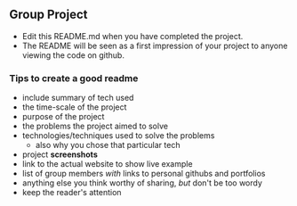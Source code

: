 ## Group Project

- Edit this README.md when you have completed the project.
- The README will be seen as a first impression of your project to anyone viewing the code on github.

### Tips to create a good readme

- include summary of tech used
- the time-scale of the project
- purpose of the project
- the problems the project aimed to solve
- technologies/techniques used to solve the problems
	- also why you chose that particular tech
- project **screenshots**
- link to the actual website to show live example
- list of group members *with* links to personal githubs and portfolios
- anything else you think worthy of sharing, *but* don't be too wordy
- keep the reader's attention
